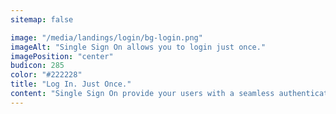 ```yaml
---
sitemap: false

image: "/media/landings/login/bg-login.png"
imageAlt: "Single Sign On allows you to login just once."
imagePosition: "center"
budicon: 285
color: "#222228"
title: "Log In. Just Once."
content: "Single Sign On provide your users with a seamless authentication experience when they navigate either through the applications you have built and/or third party apps. Don't make your internal employees nor your external users go through the hassle of maintaining and remembering yet another credential, regardless of the platform, technology, or domain of your applications."
---
```

